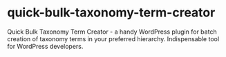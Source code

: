 # quick-bulk-taxonomy-term-creator
Quick Bulk Taxonomy Term Creator - a handy WordPress plugin for batch creation of taxonomy terms in your preferred hierarchy. Indispensable tool for WordPress developers.
